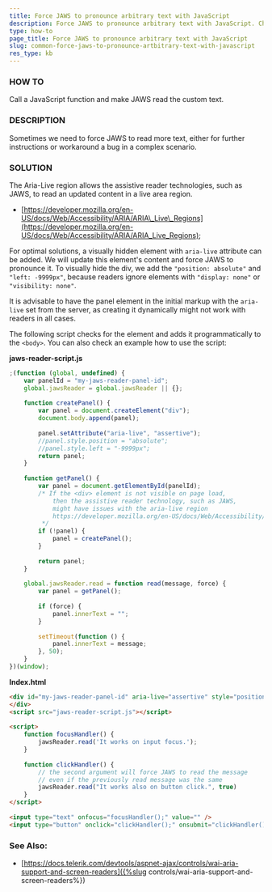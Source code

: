 ```yaml
---
title: Force JAWS to pronounce arbitrary text with JavaScript
description: Force JAWS to pronounce arbitrary text with JavaScript. Check it now!
type: how-to
page_title: Force JAWS to pronounce arbitrary text with JavaScript
slug: common-force-jaws-to-pronounce-artbitrary-text-with-javascript
res_type: kb
---
```



### HOW TO

Call a JavaScript function and make JAWS read the custom text.

### DESCRIPTION

Sometimes we need to force JAWS to read more text, either for further instructions or workaround a bug in a complex scenario.

### SOLUTION

The Aria-Live region allows the assistive reader technologies, such as JAWS, to read an updated content in a live area region.

- [https://developer.mozilla.org/en-US/docs/Web/Accessibility/ARIA/ARIA\_Live\_Regions](https://developer.mozilla.org/en-US/docs/Web/Accessibility/ARIA/ARIA_Live_Regions);


For optimal solutions, a visually hidden element with `aria-live` attribute can be added. We will update this element's content and force JAWS to pronounce it. To visually hide the div, we add the `"position: absolute"` and `"left: -9999px"`, because readers ignore elements with `"display: none"` or `"visibility: none"`.

It is advisable to have the panel element in the initial markup with the `aria-live` set from the server, as creating it dynamically might not work with readers in all cases.

The following script checks for the element and adds it programmatically to the `<body>`. You can also check an example how to use the script:

**jaws-reader-script.js**

````JavaScript
;(function (global, undefined) {
    var panelId = "my-jaws-reader-panel-id";
    global.jawsReader = global.jawsReader || {};
     
    function createPanel() {
        var panel = document.createElement("div");
        document.body.append(panel);
 
        panel.setAttribute("aria-live", "assertive");
        //panel.style.position = "absolute";
        //panel.style.left = "-9999px";
        return panel;
    }
 
    function getPanel() {
        var panel = document.getElementById(panelId);
        /* If the <div> element is not visible on page load,
            then the assistive reader technology, such as JAWS,
            might have issues with the aria-live region
            https://developer.mozilla.org/en-US/docs/Web/Accessibility/ARIA/ARIA_Live_Regions
         */
        if (!panel) {
            panel = createPanel();
        }
 
        return panel;
    }
 
    global.jawsReader.read = function read(message, force) {
        var panel = getPanel();
 
        if (force) {
            panel.innerText = "";
        }
 
        setTimeout(function () {
            panel.innerText = message;
        }, 50);
    }
})(window);
````

**Index.html**

````HTML
<div id="my-jaws-reader-panel-id" aria-live="assertive" style="position: absolute; left: -9999px">
</div>
<script src="jaws-reader-script.js"></script>
         
<script>
    function focusHandler() {
        jawsReader.read('It works on input focus.');
    }
 
    function clickHandler() {
        // the second argument will force JAWS to read the message
        // even if the previously read message was the same
        jawsReader.read("It works also on button click.", true)
    }
</script>
 
<input type="text" onfocus="focusHandler();" value="" />
<input type="button" onclick="clickHandler();" onsubmit="clickHandler();" value="click and JAWS will read" />
````

### See Also:

- [https://docs.telerik.com/devtools/aspnet-ajax/controls/wai-aria-support-and-screen-readers]({%slug controls/wai-aria-support-and-screen-readers%})





